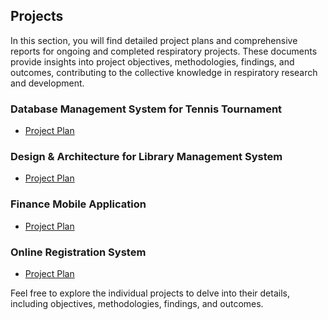 ## Projects

In this section, you will find detailed project plans and comprehensive reports for ongoing and completed respiratory projects. These documents provide insights into project objectives, methodologies, findings, and outcomes, contributing to the collective knowledge in respiratory research and development.

### Database Management System for Tennis Tournament

- [Project Plan](Database-Management-System-for-Tennis-Tournament.pdf)

### Design & Architecture for Library Management System

- [Project Plan](Software-Project-Management/Design%20&%20Architecture%20for%20Library%20Management%20System.pdf)

### Finance Mobile Application

- [Project Plan](Software-Project-Management/Finance%20Mobile%20Application.pdf)

### Online Registration System

- [Project Plan](Software-Project-Management/Online%20Registration%20System.pdf)

Feel free to explore the individual projects to delve into their details, including objectives, methodologies, findings, and outcomes.
